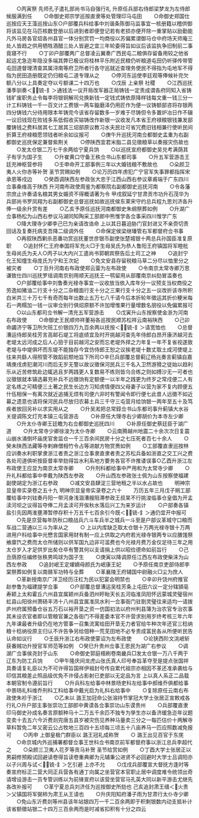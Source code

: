 <!-- { "loadSidebar": true } -->
　　○丙寅祭  先师孔子遣礼部尚书马自强行礼  升原任兵部右侍郎梁梦龙为左侍郎候服满到任
　　○命御史郑宗学巡按直隶等处管理印马屯田
　　○命御史郑国仕巡按应天王藻巡按山东○户部覆兵科给事中刘谐条陈御马监事宜一核册籍以稽供御将该监见在马匹核数登册以后进到者即便登记若有老损亦便开除一重掌贴以励勤能凡外马房各官炤各州县官一体分别赏罚一均商役以苏偏累谓御马仓中府场天师庵三处人皆趋之供用牺牲酒醋三处人皆避之宜三年轮委得旨如议后该监执争旧制前二事竟寝不行
　　○丁卯户部覆两广总督凌云翼奏广西民屯二粮俱存留备用较之他省起运尤急迩年隐没多端其弊已极议将桂林平乐附近民粮仍听粮道屯田仍听驿传带管屯田道督理清查其属浔南等府卫所者行各守巡就近查理务使民不得指为屯地军不得指为民田造册既定仍归粮屯二道专理从之
　　○停河东运使李廷观等俸候补完欠额八分以上具奏定夺以亏额课二十四万也
　　○戊辰  上亲祭  社稷
　　○江西巡抚潘季驯奏＜锍-釒＞通钱法一议开局改军器正局铸钱一定责成谓各府同知入省铸钱旷废职务止令每李将银铜解司兑换新钱一定钱式铸依原降样钱每文重一钱三分一计工料铸钱一千一百文计工费银一两车鏇磨泽仍用匠作为便一议铸额部咨将存银两四分铸钱六分待用限本年铸完今该省存留数多一岁难于尽铸但令多置炉冶日作不辍一议旧钱现在败钱多系低假收买镕铸改作新银一议收发凡本省王府禄粮银钱兼发部覆铸钱之费料居其七工居其三炤部原议教习水夫民壮可省冗费旧钱相兼行使听民间折算王府禄粮愿领钱者听余如议报可
　　○庚午升巡抚河南佥都御史孟重为右副都御史巡抚保定兼督紫荆关
　　○停陕西宜君米脂二县见徵粮草以奏报灾伤故也
　　○发太仓银二万七千余两给宁夏兵饷
　　○以巡抚宣府都御史吴兑考满荫其子有孚为国子生
　　○升崔黄口守备王秩佥书山东都司事
　　○升五军营游击王廷充神枢营参将
　　○壬申命开工部事例三年以大婚钱粮不敷故也
　　○朵颜卫夷人火你赤等补贺  圣节赏赐如例
　　○论万历四年虏犯广宁官军失事罪都指挥宋承恩等戍边
　　○癸酉调陕西左参政张大忠于江西山西右参议章甫端于广东四川佥事桑维高于陕西  升河南布政使周鉴为都察院右副都御史巡抚河南
　　○令各藩宗庶止许奏请名粮其男女婚资不得概请著为令  甲戌叙延宁甘肃贡市功升石茂华为兵部尚书罗凤翔为右副都御史总督巡抚如故巡抚侯东莱宋守约总兵程九思刘济各升俸一级余升赏有差
　　○乙亥予原任巡抚河南都御史朱纲祭葬如例
　　○升湖广佥事杨松为山西右参议马湖同知陶采工部郎中熊惟学各佥事采四川惟学广东
　　○降大理寺少卿李己巳为亲请改诰命  上以其日暮迫胁门官封进又不亲赍切责回话及复奏托病支吾降二级调外任
　　○命保定侯梁继璠管右军都督府佥书事
　　○再叙陕西剿杀恶番功赏巡抚董世彦银币副使张楚城银十两总兵孙国臣准复原职
　　○追封怀仁王府奉国将军充火□于生母吴氏为恭人鲁阳王府镇国将军睦枇生母尚氏为夫人○丙子以大内兴工遣尚书郭朝宾祭告后土司工之神
　　○追封宁化王知爧生母庞氏为宁和王次妃
　　○免文安县存留税粮马草二分尽以恤里分之被灾者
　　○丁丑升河南右布政使郑云蓥为左布政使
　　○令南京太常寺卿万思谦致仕四川巡抚罗瑶调南京别用顺天巡抚王一鹗留用从部覆南京纠劾冒滥奏也
　　○户部覆给事中刘鲁奏光禄寺事宜一议收放当依入库年分一议预支当权商役之劳逸如猪油二行支十分之二杂粮面行支十分之三果行支十分之五一议改折该寺所积白米共三十万七千有奇而每年出数止五万七八千请今后本折轮年徵运其折价粳米每石一两糯加一钱一议审佥别行俱炤原额不许加增惟果行量增数名朋役以免偏累报可
　　○以山东都司佥书解一清充五军营游击
　　○戊寅升山东按察使金浙为河南右布政使
　　○命御史王民顺帅祥董裕各巡按民顺苏松祥云南裕陕西
　　○己卯命蠲济宁等卫所欠班工价银四万九百余两以抚按＜锍-釒＞请宽恤也
　　○总督漕运侍郎吴桂芳言高邮石堤工将底绩宜及时开挑越河查先年侍郎白昂开康济越河去老堤太远河成之后人心狃于目前越河之安而忘老堤外捍之力年复一年不复省视遂致老堤与中堤俱坏而东堤不能独存今宜仿侍郎王恕之议挨老堤十数丈取土成河使堤上往来共繇人得照管不致蹈前颓地旨下所司○辛巳兵部覆总督蓟辽杨兆奏言蓟镇自嘉靖庚戌虏犯潮河川而后无岁无警以故议徵保河民兵三千名入卫然游猾之徒始以趋利乐从近苦修筑赴边辄逃且岁两践更人复数易不练则皆乌合练之则如搏沙无一可者也议徵银就本镇选募充补兵不远徵饷有定额便一以半年之践更为终岁之常戍便二人有定名练之可精便三土著之民生长边方习知虏情便四父母妻子以营为家不复内顾便五什伍相保一有离次就近追捕无烦有司便六非时有警闻令即行便七此昔人远徵不如近募之遗意也请将保河民兵尽放归农募土兵三千守三屯营月给饷银一两年至五十及笃疾者放回另补以求实用从之
　　○升吴淞把总常錞佥书山东都司事升蓟镇大水谷关提调陈文灯充本镇三屯营游击
　　○补原任大理寺右少卿胡价为本寺左少卿
　　○升太仆寺卿王廷瞻为右佥都御史巡抚四川
　　○补原任御史蔡廷臣于湖广道
　　○升太常寺少卿徐浚为太仆寺卿
　　○云南腾越州地震二十余次次日复震山崩水涌倒坏庙庑官舍监仓一千三百余间民房十分之七压死者百七十余人
　　○癸未陕西法藏等寺剌麻僧相竹令占等进献方物赏赉如例
　　○工部覆直隶巡按林应训奏水利职掌隶浙江者责之浙江佥事隶直隶者责之苏松兵备如浙直之交工兴之费各处司道俱听按臣督率举劾得旨水利系地方要务各官不许推诿误事○乙酉升浙江左布政使王应显为南京太常寺卿
　　○升刑科都给事中严用和为太常寺少卿
　　○升礼科都给事中李戴为陕西左参政
　　○升山西左参政张士佩为山东按察使福建副使胡定为浙江右参政
　　○减文安县肆淀三营地租之半以水占故也
　　明神宗显皇帝实录卷之五十九
明神宗显皇帝实录卷之六十
　　万历五年三月戊子朔工部覆给事中刘铉奏丹阳一带河身浅涸漕艘阻滞参政王叔杲不行挑浚临事仓皇倡为开孟渎河坝之议得旨夺俸二月孟渎可开俟秋水落后兴工为来岁运计
　　○户部奏各镇盐引先因两淮壅滞暂停存积十万五千七百余引今既＜锍-釒＞通仍宜开中报可
　　○先是京营每年防秋口粮战兵六斗车兵半之城兵一斗至是户部议革城守口粮而车战二营通以三斗为率从之
　　○  上以内库缺乏取太仓银十万两光禄寺银十万两进用户科给事中光懋言国家用财有制一应上供取之内府若光禄寺银两专以应膳馐祭飨廪饩之费而太仓所储则以供军国九边非可滥费也今光禄月费万金仅足待三年之用太仓岁入才足供岁出矣仓卒有警其何以支请捐上供以昭俭德命如前旨行
　　○己丑荫原任编修张秩男鸣球为国子生
　　○庚寅以降调原任江西左布政使柴涞为山西左参政
　　○追封岷王定燿嫡母颜氏为岷康王妃
　　○予原任南京吏部侍郎李棠祭葬如例复以南赣军功特与全葬
　　○革襄陵王府辅国中尉融火□尘为庶人
　　○革新授南京广洋卫经历汪杠为民以犯宴会明禁也
　　○辛卯升饶州府推官赵参鲁为福建提学佥事
　　○户部覆总督漕运吴桂芳条上屯田六议一定分辖頴亳寿颖上太和霍丘六州县宜属颖州兵备泗州盱眙天长五河临淮凤阳怀远蒙城灵璧宿州虹县山阳徐州萧砀丰沛十八州县宜属准凤水利一佥事衙门驻劄灵璧往来适均一请拨庐州府属预备仓谷五万石以裕开垦之资一仿国初法以府州判县簿为治农官专治农事其未设农官者即以管粮官兼之各衙门不得差委本官不许营求别用岁终考核三年六年九年课最者升级仍在地方管事一召集流寓给田开垦无力者官给牛种次年还官三稔纳粮十稔纳役原主归认不许告争另给佃种一荒芜田地不必专责成富民各从所便听民告认命如议行
　　○壬辰升浙江右布政使蒙诏为左布政使
　　○论狭西阶文洮岷斩获番贼功升授官军师范等如例　○癸巳升贵州佥事王恩民为湖广右参议
　　○调湖广佥事侯尧封于山东
　　○命御史郭庭梧刷卷南畿兵□发太仓银一万八千两于辽东为防工兵饷
　　○甲午隆庆间龙虎山张氏真人印号奉旨革夺至是提点张国祥具奏请复礼臣以为不可许得旨国祥伊祖封号传自累代祖宗亦相因不革还准承袭给与印信其粮差止照品级优免不许侵占影射已吏部以无定品为言  上以真人系正二品载本朝官制令遵前旨行
　　○升兵科左给事中林景旸吏科左给事中郝维乔俱都给事中景旸礼科维乔刑科工科给事中戴光启为礼科右给事中
　　○复除原任云南右布政使朱袗于浙江
　　○乙未以  潞王加冠命公张溶持节掌冠大学士张居正宣敕戒各行礼○升户部主事张崇功工部郎中黄谟各佥事崇功山东谟贵州
　　○兵部覆直隶印马御史孙成名奏言原额种马十二万五千余匹不独专为孳生亦以备济缓急迩年议题变卖十去五六今沂费剡完唐五县岁被灾伤见养种马量卖三分之一每匹估价十两解寺草料暂免二年又密云公占牧地三百四十五顷每三顷五十八亩养马一匹应照数减免报可
　　○丙申  上御皇极门群臣以  潞王冠礼成称贺
　　○  潞王出见百官于东庑
　　○命京城内外巡捕署都督佥事王世科佥书南京前军都督府事以浙江总兵李超代之
　　○朵颜三卫夷人花歹等贡马补贺  圣节给赏如例
　　○丁酉大学士张居正以男嗣修预殿试回避读卷得旨读卷重典卿为元辅秉公进贤不必回避时大学士吕调阳亦以子兴周与试＜锍-釒＞乞引避  上亦不允
　　○戊戌兵部覆宣大督抚方逢时等奏宣府标正二营大同正兵营各有通丁向属之坐营官本官职止居中调度难令统领出奇请增设游击一员专管训练以为前锋宣府以该营坐营官马孔英大同以新平游击尤继先各改补报可
　　○革宁夏总兵刘济任为巡按御史所劾也  己亥追封肃王缙＜火贵＞父镇国将军弼柿为肃王从王请也
　　○升庆阳知府潘子雨为甘肃行太仆寺少卿
　　○免山东沂费剡等州县该年站银四万一千二百余两即于积剩银数内动支抵补计该省额徵站银二十四万三百余两而是时减省扣积有十分之四云
